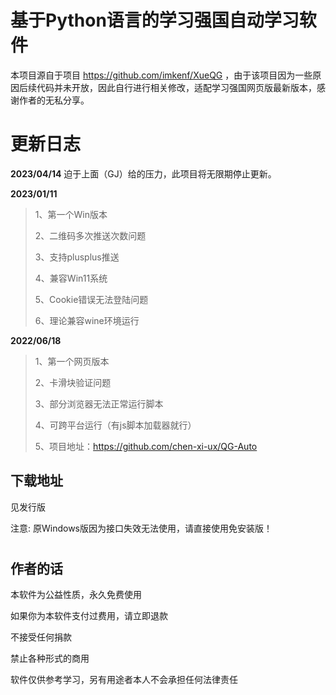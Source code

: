 # 基于Python语言的学习强国自动学习软件

本项目源自于项目 https://github.com/imkenf/XueQG ，由于该项目因为一些原因后续代码并未开放，因此自行进行相关修改，适配学习强国网页版最新版本，感谢作者的无私分享。

# 更新日志
**2023/04/14**
迫于上面（GJ）给的压力，此项目将无限期停止更新。

**2023/01/11**

> 1、第一个Win版本
> 
> 2、二维码多次推送次数问题
>
> 3、支持plusplus推送
>
> 4、兼容Win11系统
> 
> 5、Cookie错误无法登陆问题
>
> 6、理论兼容wine环境运行

**2022/06/18**

> 1、第一个网页版本
> 
> 2、卡滑块验证问题
>
> 3、部分浏览器无法正常运行脚本
>
> 4、可跨平台运行（有js脚本加载器就行）
> 
> 5、项目地址：https://github.com/chen-xi-ux/QG-Auto

## 下载地址

见发行版

注意: 原Windows版因为接口失效无法使用，请直接使用免安装版！

#
## 作者的话

本软件为公益性质，永久免费使用

如果你为本软件支付过费用，请立即退款

不接受任何捐款

禁止各种形式的商用

软件仅供参考学习，另有用途者本人不会承担任何法律责任
